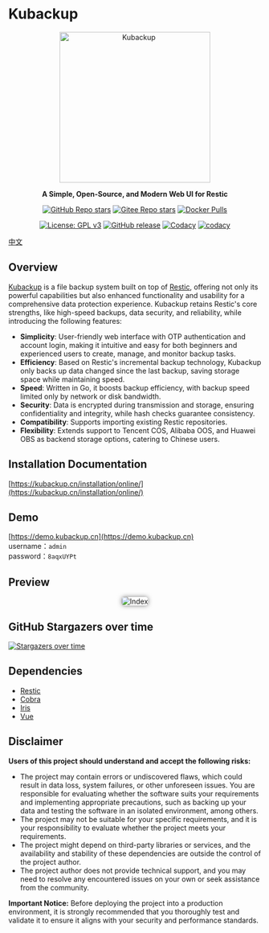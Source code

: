 # Kubackup

<p align="center"><a href="https://kubackup.cn" target="_blank"><img src="https://kubackup.cn/img/kubackup-bar.png" alt="Kubackup" width="300" /></a></p>
<p align="center"><b>A Simple, Open-Source, and Modern Web UI for Restic</b></p>
<p align="center">
  <a href="https://github.com/kubackup/kubackup" target="_blank"><img alt="GitHub Repo stars" src="https://img.shields.io/github/stars/kubackup/kubackup?style=flat&logo=github"></a>
  <a href="https://gitee.com/kubackup/kubackup" target="_blank" style="padding-top: 5px"><img alt="Gitee Repo stars" src="https://gitee.com/kubackup/kubackup/badge/star.svg?theme=dark"></a>
  <a href="https://hub.docker.com/r/kubackup/kubackup"><img src="https://img.shields.io/docker/pulls/kubackup/kubackup" alt="Docker Pulls"/></a>
</p>
<p align="center">
  <a href="https://www.gnu.org/licenses/gpl-3.0.html" target="_blank"><img src="https://shields.io/github/license/kubackup/kubackup?color=%231890FF" alt="License: GPL v3"></a>
  <a href="https://github.com/kubackup/kubackup/releases"><img src="https://img.shields.io/github/v/release/kubackup/kubackup" alt="GitHub release"></a>
  <a href="https://app.codacy.com/gh/kubackup/kubackup/dashboard?utm_source=gh&utm_medium=referral&utm_content=&utm_campaign=Badge_grade"><img src="https://app.codacy.com/project/badge/Grade/8e1a63fabe8b441cb31d5a70bd0291be" alt="Codacy"/></a>
  <a target="_blank" href="https://github.com/restic/restic/tree/v0.16.5"><img src="https://img.shields.io/badge/resitc-v0.16.5-red" alt="codacy"/></a>
</p>

[中文](README.md)

## Overview

[Kubackup](https://kubackup.cn) is a file backup system built on top of [Restic](https://github.com/restic/restic),
offering not only its powerful capabilities but also enhanced functionality and usability for a comprehensive data
protection experience. Kubackup retains Restic's core strengths, like high-speed backups, data security, and
reliability, while introducing the following features:

- **Simplicity**: User-friendly web interface with OTP authentication and account login, making it intuitive and easy
  for both beginners and experienced users to create, manage, and monitor backup tasks.
- **Efficiency**: Based on Restic's incremental backup technology, Kubackup only backs up data changed since the last
  backup, saving storage space while maintaining speed.
- **Speed**: Written in Go, it boosts backup efficiency, with backup speed limited only by network or disk bandwidth.
- **Security**: Data is encrypted during transmission and storage, ensuring confidentiality and integrity, while hash
  checks guarantee consistency.
- **Compatibility**: Supports importing existing Restic repositories.
- **Flexibility**: Extends support to Tencent COS, Alibaba OOS, and Huawei OBS as backend storage options, catering to
  Chinese users.

## Installation Documentation

[https://kubackup.cn/installation/online/](https://kubackup.cn/installation/online/)


## Demo

[https://demo.kubackup.cn](https://demo.kubackup.cn)  
username：```admin  ```  
password：```8aqxUYPt```

## Preview

<p align="center">
    <img style="box-shadow: 0 0 10px rgba(0,0,0,0.5);border-radius: 5px;" src="https://kubackup.cn/img/index.png" alt="Index"/>
</p>

## GitHub Stargazers over time

[![Stargazers over time](https://starchart.cc/kubackup/kubackup.svg?variant=light)](https://starchart.cc/kubackup/kubackup)

## Dependencies

- [Restic](https://github.com/restic/restic)
- [Cobra](https://github.com/spf13/cobra)
- [Iris](https://github.com/kataras/iris)
- [Vue](https://github.com/vuejs/vue)

## Disclaimer

**Users of this project should understand and accept the following risks:**

- The project may contain errors or undiscovered flaws, which could result in data loss, system failures, or other
  unforeseen issues. You are responsible for evaluating whether the software suits your requirements and implementing
  appropriate precautions, such as backing up your data and testing the software in an isolated environment, among
  others.
- The project may not be suitable for your specific requirements, and it is your responsibility to evaluate whether the
  project meets your requirements.
- The project might depend on third-party libraries or services, and the availability and stability of these
  dependencies are outside the control of the project author.
- The project author does not provide technical support, and you may need to resolve any encountered issues on your own
  or seek assistance from the community.

**Important Notice:** Before deploying the project into a production environment, it is strongly recommended that you
thoroughly test and validate it to ensure it aligns with your security and performance standards.
